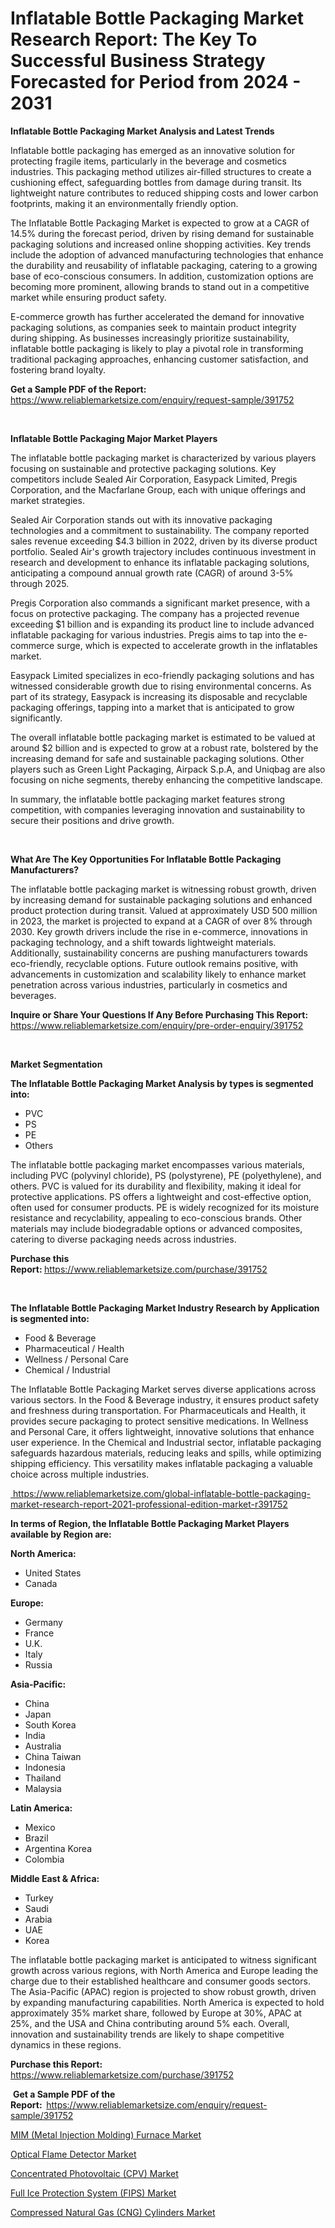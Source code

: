 <p><h1>Inflatable Bottle Packaging Market Research Report: The Key To Successful Business Strategy Forecasted for Period from 2024 - 2031</h1></p><p><strong>Inflatable Bottle Packaging Market Analysis and Latest Trends</strong></p>
<p><p>Inflatable bottle packaging has emerged as an innovative solution for protecting fragile items, particularly in the beverage and cosmetics industries. This packaging method utilizes air-filled structures to create a cushioning effect, safeguarding bottles from damage during transit. Its lightweight nature contributes to reduced shipping costs and lower carbon footprints, making it an environmentally friendly option.</p><p>The Inflatable Bottle Packaging Market is expected to grow at a CAGR of 14.5% during the forecast period, driven by rising demand for sustainable packaging solutions and increased online shopping activities. Key trends include the adoption of advanced manufacturing technologies that enhance the durability and reusability of inflatable packaging, catering to a growing base of eco-conscious consumers. In addition, customization options are becoming more prominent, allowing brands to stand out in a competitive market while ensuring product safety.</p><p>E-commerce growth has further accelerated the demand for innovative packaging solutions, as companies seek to maintain product integrity during shipping. As businesses increasingly prioritize sustainability, inflatable bottle packaging is likely to play a pivotal role in transforming traditional packaging approaches, enhancing customer satisfaction, and fostering brand loyalty.</p></p>
<p><strong>Get a Sample PDF of the Report:&nbsp;</strong> <a href="https://www.reliablemarketsize.com/enquiry/request-sample/391752?utm_campaign=1592&utm_medium=2&utm_source=Github&utm_content=ia&utm_term=26102024&utm_id=inflatable-bottle-packaging">https://www.reliablemarketsize.com/enquiry/request-sample/391752</a></p>
<p>&nbsp;</p>
<p><strong>Inflatable Bottle Packaging Major Market Players</strong></p>
<p><p>The inflatable bottle packaging market is characterized by various players focusing on sustainable and protective packaging solutions. Key competitors include Sealed Air Corporation, Easypack Limited, Pregis Corporation, and the Macfarlane Group, each with unique offerings and market strategies.</p><p>Sealed Air Corporation stands out with its innovative packaging technologies and a commitment to sustainability. The company reported sales revenue exceeding $4.3 billion in 2022, driven by its diverse product portfolio. Sealed Air's growth trajectory includes continuous investment in research and development to enhance its inflatable packaging solutions, anticipating a compound annual growth rate (CAGR) of around 3-5% through 2025.</p><p>Pregis Corporation also commands a significant market presence, with a focus on protective packaging. The company has a projected revenue exceeding $1 billion and is expanding its product line to include advanced inflatable packaging for various industries. Pregis aims to tap into the e-commerce surge, which is expected to accelerate growth in the inflatables market.</p><p>Easypack Limited specializes in eco-friendly packaging solutions and has witnessed considerable growth due to rising environmental concerns. As part of its strategy, Easypack is increasing its disposable and recyclable packaging offerings, tapping into a market that is anticipated to grow significantly.</p><p>The overall inflatable bottle packaging market is estimated to be valued at around $2 billion and is expected to grow at a robust rate, bolstered by the increasing demand for safe and sustainable packaging solutions. Other players such as Green Light Packaging, Airpack S.p.A, and Uniqbag are also focusing on niche segments, thereby enhancing the competitive landscape.</p><p>In summary, the inflatable bottle packaging market features strong competition, with companies leveraging innovation and sustainability to secure their positions and drive growth.</p></p>
<p>&nbsp;</p>
<p><strong>What Are The Key Opportunities For Inflatable Bottle Packaging Manufacturers?</strong></p>
<p><p>The inflatable bottle packaging market is witnessing robust growth, driven by increasing demand for sustainable packaging solutions and enhanced product protection during transit. Valued at approximately USD 500 million in 2023, the market is projected to expand at a CAGR of over 8% through 2030. Key growth drivers include the rise in e-commerce, innovations in packaging technology, and a shift towards lightweight materials. Additionally, sustainability concerns are pushing manufacturers towards eco-friendly, recyclable options. Future outlook remains positive, with advancements in customization and scalability likely to enhance market penetration across various industries, particularly in cosmetics and beverages.</p></p>
<p><strong>Inquire or Share Your Questions If Any Before Purchasing This Report:</strong> <a href="https://www.reliablemarketsize.com/enquiry/pre-order-enquiry/391752?utm_campaign=1592&utm_medium=2&utm_source=Github&utm_content=ia&utm_term=26102024&utm_id=inflatable-bottle-packaging">https://www.reliablemarketsize.com/enquiry/pre-order-enquiry/391752</a></p>
<p>&nbsp;</p>
<p><strong>Market Segmentation</strong></p>
<p><strong>The Inflatable Bottle Packaging Market Analysis by types is segmented into:</strong></p>
<p><ul><li>PVC</li><li>PS</li><li>PE</li><li>Others</li></ul></p>
<p><p>The inflatable bottle packaging market encompasses various materials, including PVC (polyvinyl chloride), PS (polystyrene), PE (polyethylene), and others. PVC is valued for its durability and flexibility, making it ideal for protective applications. PS offers a lightweight and cost-effective option, often used for consumer products. PE is widely recognized for its moisture resistance and recyclability, appealing to eco-conscious brands. Other materials may include biodegradable options or advanced composites, catering to diverse packaging needs across industries.</p></p>
<p><strong>Purchase this Report:&nbsp;</strong><a href="https://www.reliablemarketsize.com/purchase/391752?utm_campaign=1592&utm_medium=2&utm_source=Github&utm_content=ia&utm_term=26102024&utm_id=inflatable-bottle-packaging">https://www.reliablemarketsize.com/purchase/391752</a></p>
<p>&nbsp;</p>
<p><strong>The Inflatable Bottle Packaging Market Industry Research by Application is segmented into:</strong></p>
<p><ul><li>Food & Beverage</li><li>Pharmaceutical / Health</li><li>Wellness / Personal Care</li><li>Chemical / Industrial</li></ul></p>
<p><p>The Inflatable Bottle Packaging Market serves diverse applications across various sectors. In the Food & Beverage industry, it ensures product safety and freshness during transportation. For Pharmaceuticals and Health, it provides secure packaging to protect sensitive medications. In Wellness and Personal Care, it offers lightweight, innovative solutions that enhance user experience. In the Chemical and Industrial sector, inflatable packaging safeguards hazardous materials, reducing leaks and spills, while optimizing shipping efficiency. This versatility makes inflatable packaging a valuable choice across multiple industries.</p></p>
<p><a href="https://www.reliablemarketsize.com/global-inflatable-bottle-packaging-market-research-report-2021-professional-edition-market-r391752?utm_campaign=1592&utm_medium=2&utm_source=Github&utm_content=ia&utm_term=26102024&utm_id=inflatable-bottle-packaging">&nbsp;https://www.reliablemarketsize.com/global-inflatable-bottle-packaging-market-research-report-2021-professional-edition-market-r391752</a></p>
<p><strong>In terms of Region, the Inflatable Bottle Packaging Market Players available by Region are:</strong></p>
<p>
    <p> <strong> North America: </strong>
        <ul>
            <li>United States</li>
            <li>Canada</li>
        </ul>
        </p> 
    <p> <strong> Europe: </strong>
        <ul>
            <li>Germany</li>
            <li>France</li>
            <li>U.K.</li>
            <li>Italy</li>
            <li>Russia</li>
        </ul>
        </p> 
    <p> <strong> Asia-Pacific: </strong>
        <ul>
            <li>China</li>
            <li>Japan</li>
            <li>South Korea</li>
            <li>India</li>
            <li>Australia</li>
            <li>China Taiwan</li>
            <li>Indonesia</li>
            <li>Thailand</li>
            <li>Malaysia</li>
        </ul>
        </p> 
    <p> <strong> Latin America: </strong>
        <ul>
            <li>Mexico</li>
            <li>Brazil</li>
            <li>Argentina Korea</li>
            <li>Colombia</li>
        </ul>
        </p> 
    <p> <strong> Middle East & Africa: </strong>
        <ul>
            <li>Turkey</li>
            <li>Saudi</li>
            <li>Arabia</li>
            <li>UAE</li>
            <li>Korea</li>
        </ul>
    </p>
    </p>
<p><p>The inflatable bottle packaging market is anticipated to witness significant growth across various regions, with North America and Europe leading the charge due to their established healthcare and consumer goods sectors. The Asia-Pacific (APAC) region is projected to show robust growth, driven by expanding manufacturing capabilities. North America is expected to hold approximately 35% market share, followed by Europe at 30%, APAC at 25%, and the USA and China contributing around 5% each. Overall, innovation and sustainability trends are likely to shape competitive dynamics in these regions.</p></p>
<p><strong>Purchase this Report: </strong><a href="https://www.reliablemarketsize.com/purchase/391752?utm_campaign=1592&utm_medium=2&utm_source=Github&utm_content=ia&utm_term=26102024&utm_id=inflatable-bottle-packaging">https://www.reliablemarketsize.com/purchase/391752</a></p>
<p>&nbsp;<strong>Get a Sample PDF of the Report:&nbsp;&nbsp;</strong><a href="https://www.reliablemarketsize.com/enquiry/request-sample/391752?utm_campaign=1592&utm_medium=2&utm_source=Github&utm_content=ia&utm_term=26102024&utm_id=inflatable-bottle-packaging">https://www.reliablemarketsize.com/enquiry/request-sample/391752</a></p>
<p><strong></strong></p>
<p><p><a href="https://www.linkedin.com/pulse/strategic-insights-global-mim-metal-injection-molding-furnace-ipd9c?utm_campaign=1592&utm_medium=2&utm_source=Github&utm_content=ia&utm_term=26102024&utm_id=inflatable-bottle-packaging">MIM (Metal Injection Molding) Furnace Market</a></p><p><a href="https://issuu.com/reportprime-2/docs/optical-flame-detector-market-size-_34ab737e1dfb22?utm_campaign=1592&utm_medium=2&utm_source=Github&utm_content=ia&utm_term=26102024&utm_id=inflatable-bottle-packaging">Optical Flame Detector Market</a></p><p><a href="https://www.linkedin.com/pulse/concentrated-photovoltaic-cpv-market-evolution-key-trends-zncie?utm_campaign=1592&utm_medium=2&utm_source=Github&utm_content=ia&utm_term=26102024&utm_id=inflatable-bottle-packaging">Concentrated Photovoltaic (CPV) Market</a></p><p><a href="https://www.linkedin.com/pulse/full-ice-protection-system-fips-market-regional-outlook-competition-dhy5c?utm_campaign=1592&utm_medium=2&utm_source=Github&utm_content=ia&utm_term=26102024&utm_id=inflatable-bottle-packaging">Full Ice Protection System (FIPS) Market</a></p><p><a href="https://www.linkedin.com/pulse/compressed-natural-gas-cng-cylinders-market-size-share-competitive-o7e6c?utm_campaign=1592&utm_medium=2&utm_source=Github&utm_content=ia&utm_term=26102024&utm_id=inflatable-bottle-packaging">Compressed Natural Gas (CNG) Cylinders Market</a></p></p>
